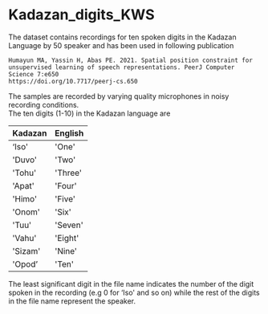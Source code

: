 # Kadazan_digits_KWS
The dataset contains recordings for ten spoken digits in the Kadazan Language by 50 speaker and has been used in following publication
```
Humayun MA, Yassin H, Abas PE. 2021. Spatial position constraint for unsupervised learning of speech representations. PeerJ Computer Science 7:e650  
https://doi.org/10.7717/peerj-cs.650
```
The samples are recorded by varying quality microphones in noisy recording conditions.  
The ten digits (1-10) in the Kadazan language are 

|Kadazan|English|
|---|---|
|‘Iso'|'One'|
|'Duvo'|'Two'|
|'Tohu'|'Three'|
|'Apat'|'Four'|
|'Himo'|'Five'|
|'Onom'|'Six'|
|'Tuu'|'Seven'|
|'Vahu'|'Eight'|
|'Sizam'|'Nine'|
|'Opod’|'Ten'|

The least significant digit in the file name indicates the number of the digit spoken in the recording (e.g 0 for ‘Iso' and so on) while the rest of the digits in the file name represent the speaker.
